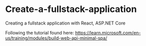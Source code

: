 # Create-a-fullstack-application

Creating a fullstack application with React, ASP.NET Core

Following the tutorial found here: https://learn.microsoft.com/en-us/training/modules/build-web-api-minimal-spa/
